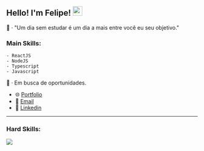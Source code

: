 ## Hello! I'm Felipe! <img src="https://media.giphy.com/media/hvRJCLFzcasrR4ia7z/giphy.gif" width="25px">

<div align="flex-start">
 🔎 · "Um dia sem estudar é um dia a mais entre você eu seu objetivo."

  ### Main Skills:
    - ReactJS
    - NodeJS
    - Typescript
    - Javascript
 

  
  🔭 · Em busca de oportunidades.

 - 🌐 [Portfolio](https://mfelipesilva.vercel.app/)
 - 📧 [Email](mailto:silvaafelipe016@gmail.com)
 - 🥳 [Linkedin](https://www.linkedin.com/in/mfelipesilva/)
</div>

---

 ### Hard Skills:
<div style="display: inline_block">
  <img align="center" src="https://skillicons.dev/icons?i=javascript,typescript,css,html,react,redux,nextjs,tailwind,styledcomponents,nodejs,git,github,mongodb,figma,vscode" />
</div>

